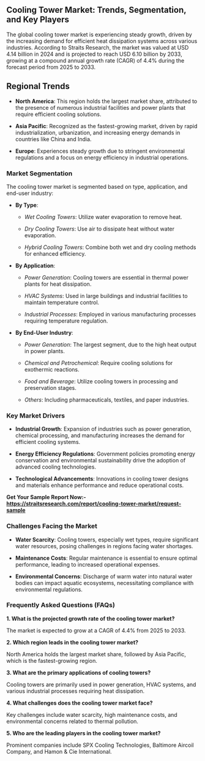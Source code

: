 <h2 data-start="40" data-end="103"><strong data-start="40" data-end="103">Cooling Tower Market: Trends, Segmentation, and Key Players</strong></h2>
<p data-start="105" data-end="538">The global cooling tower market is experiencing steady growth, driven by the increasing demand for efficient heat dissipation systems across various industries. According to Straits Research, the market was valued at USD 4.14 billion in 2024 and is projected to reach USD 6.10 billion by 2033, growing at a compound annual growth rate (CAGR) of 4.4% during the forecast period from 2025 to 2033.</p>
<h2 data-start="105" data-end="538">Regional Trends</h2>
<ul data-start="566" data-end="1070">
<li data-start="566" data-end="750">
<p data-start="568" data-end="750"><strong data-start="568" data-end="585">North America</strong>: This region holds the largest market share, attributed to the presence of numerous industrial facilities and power plants that require efficient cooling solutions.</p>
</li>
<li data-start="752" data-end="927">
<p data-start="754" data-end="927"><strong data-start="754" data-end="770">Asia Pacific</strong>: Recognized as the fastest-growing market, driven by rapid industrialization, urbanization, and increasing energy demands in countries like China and India.</p>
</li>
<li data-start="929" data-end="1070">
<p data-start="931" data-end="1070"><strong data-start="931" data-end="941">Europe</strong>: Experiences steady growth due to stringent environmental regulations and a focus on energy efficiency in industrial operations.</p>
</li>
</ul>
<h3 data-start="1077" data-end="1100">Market Segmentation</h3>
<p data-start="1102" data-end="1190">The cooling tower market is segmented based on type, application, and end-user industry:</p>
<ul data-start="1192" data-end="2144">
<li data-start="1192" data-end="1448">
<p data-start="1194" data-end="1206"><strong data-start="1194" data-end="1205">By Type</strong>:</p>
<ul data-start="1209" data-end="1448">
<li data-start="1209" data-end="1274">
<p data-start="1211" data-end="1274"><em data-start="1211" data-end="1231">Wet Cooling Towers</em>: Utilize water evaporation to remove heat.</p>
</li>
<li data-start="1277" data-end="1353">
<p data-start="1279" data-end="1353"><em data-start="1279" data-end="1299">Dry Cooling Towers</em>: Use air to dissipate heat without water evaporation.</p>
</li>
<li data-start="1356" data-end="1448">
<p data-start="1358" data-end="1448"><em data-start="1358" data-end="1381">Hybrid Cooling Towers</em>: Combine both wet and dry cooling methods for enhanced efficiency.</p>
</li>
</ul>
</li>
<li data-start="1450" data-end="1779">
<p data-start="1452" data-end="1471"><strong data-start="1452" data-end="1470">By Application</strong>:</p>
<ul data-start="1474" data-end="1779">
<li data-start="1474" data-end="1570">
<p data-start="1476" data-end="1570"><em data-start="1476" data-end="1494">Power Generation</em>: Cooling towers are essential in thermal power plants for heat dissipation.</p>
</li>
<li data-start="1573" data-end="1673">
<p data-start="1575" data-end="1673"><em data-start="1575" data-end="1589">HVAC Systems</em>: Used in large buildings and industrial facilities to maintain temperature control.</p>
</li>
<li data-start="1676" data-end="1779">
<p data-start="1678" data-end="1779"><em data-start="1678" data-end="1700">Industrial Processes</em>: Employed in various manufacturing processes requiring temperature regulation.</p>
</li>
</ul>
</li>
<li data-start="1781" data-end="2144">
<p data-start="1783" data-end="1808"><strong data-start="1783" data-end="1807">By End-User Industry</strong>:</p>
<ul data-start="1811" data-end="2144">
<li data-start="1811" data-end="1898">
<p data-start="1813" data-end="1898"><em data-start="1813" data-end="1831">Power Generation</em>: The largest segment, due to the high heat output in power plants.</p>
</li>
<li data-start="1901" data-end="1984">
<p data-start="1903" data-end="1984"><em data-start="1903" data-end="1931">Chemical and Petrochemical</em>: Require cooling solutions for exothermic reactions.</p>
</li>
<li data-start="1987" data-end="2071">
<p data-start="1989" data-end="2071"><em data-start="1989" data-end="2008">Food and Beverage</em>: Utilize cooling towers in processing and preservation stages.</p>
</li>
<li data-start="2074" data-end="2144">
<p data-start="2076" data-end="2144"><em data-start="2076" data-end="2084">Others</em>: Including pharmaceuticals, textiles, and paper industries.</p>
</li>
</ul>
</li>
</ul>
<h3 data-start="2151" data-end="2173">Key Market Drivers</h3>
<ul data-start="2175" data-end="2650">
<li data-start="2175" data-end="2340">
<p data-start="2177" data-end="2340"><strong data-start="2177" data-end="2198">Industrial Growth</strong>: Expansion of industries such as power generation, chemical processing, and manufacturing increases the demand for efficient cooling systems.</p>
</li>
<li data-start="2342" data-end="2514">
<p data-start="2344" data-end="2514"><strong data-start="2344" data-end="2377">Energy Efficiency Regulations</strong>: Government policies promoting energy conservation and environmental sustainability drive the adoption of advanced cooling technologies.</p>
</li>
<li data-start="2516" data-end="2650">
<p data-start="2518" data-end="2650"><strong data-start="2518" data-end="2548">Technological Advancements</strong>: Innovations in cooling tower designs and materials enhance performance and reduce operational costs.</p>
</li>
</ul>
<p><strong>Get Your Sample Report Now:-<a href="https://straitsresearch.com/report/cooling-tower-market/request-sample">https://straitsresearch.com/report/cooling-tower-market/request-sample</a>&nbsp;</strong></p>
<h3 data-start="2657" data-end="2689">Challenges Facing the Market</h3>
<ul data-start="2691" data-end="3142">
<li data-start="2691" data-end="2840">
<p data-start="2693" data-end="2840"><strong data-start="2693" data-end="2711">Water Scarcity</strong>: Cooling towers, especially wet types, require significant water resources, posing challenges in regions facing water shortages.</p>
</li>
<li data-start="2842" data-end="2973">
<p data-start="2844" data-end="2973"><strong data-start="2844" data-end="2865">Maintenance Costs</strong>: Regular maintenance is essential to ensure optimal performance, leading to increased operational expenses.</p>
</li>
<li data-start="2975" data-end="3142">
<p data-start="2977" data-end="3142"><strong data-start="2977" data-end="3003">Environmental Concerns</strong>: Discharge of warm water into natural water bodies can impact aquatic ecosystems, necessitating compliance with environmental regulations.</p>
</li>
</ul>
<h3 data-start="3149" data-end="3186">Frequently Asked Questions (FAQs)</h3>
<p data-start="3188" data-end="3257"><strong data-start="3188" data-end="3257">1. What is the projected growth rate of the cooling tower market?</strong></p>
<p data-start="3259" data-end="3366">The market is expected to grow at a CAGR of 4.4% from 2025 to 2033.</p>
<p data-start="3368" data-end="3422"><strong data-start="3368" data-end="3422">2. Which region leads in the cooling tower market?</strong></p>
<p data-start="3424" data-end="3572">North America holds the largest market share, followed by Asia Pacific, which is the fastest-growing region.&nbsp;</p>
<p data-start="3574" data-end="3633"><strong data-start="3574" data-end="3633">3. What are the primary applications of cooling towers?</strong></p>
<p data-start="3635" data-end="3764">Cooling towers are primarily used in power generation, HVAC systems, and various industrial processes requiring heat dissipation.</p>
<p data-start="3766" data-end="3824"><strong data-start="3766" data-end="3824">4. What challenges does the cooling tower market face?</strong></p>
<p data-start="3826" data-end="3945">Key challenges include water scarcity, high maintenance costs, and environmental concerns related to thermal pollution.</p>
<p data-start="3947" data-end="4010"><strong data-start="3947" data-end="4010">5. Who are the leading players in the cooling tower market?</strong></p>
<p data-start="4012" data-end="4123">Prominent companies include SPX Cooling Technologies, Baltimore Aircoil Company, and Hamon &amp; Cie International.</p>
